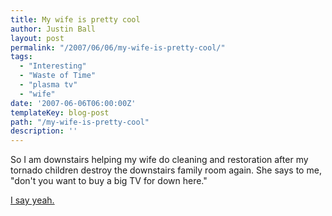 ```yaml
---
title: My wife is pretty cool
author: Justin Ball
layout: post
permalink: "/2007/06/06/my-wife-is-pretty-cool/"
tags:
  - "Interesting"
  - "Waste of Time"
  - "plasma tv"
  - "wife"
date: '2007-06-06T06:00:00Z'
templateKey: blog-post
path: "/my-wife-is-pretty-cool"
description: ''
---
```


So I am downstairs helping my wife do cleaning and restoration after my tornado children destroy the downstairs family room again. She says to me, "don't you want to buy a big TV for down here."

[I say yeah.][1]

 [1]: http://www.onecall.com/ProductDetails.aspx?id=31184
